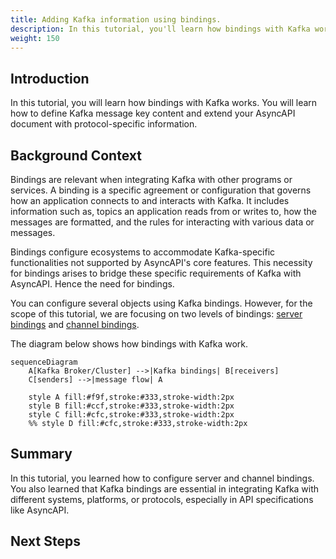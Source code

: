 ```yaml
---
title: Adding Kafka information using bindings.
description: In this tutorial, you'll learn how bindings with Kafka work and different ways to utilize bindings in your AsyncAPI applications.
weight: 150
---
```


## Introduction

In this tutorial, you will learn how bindings with Kafka works. You will learn how to define Kafka message key content and extend your AsyncAPI document with protocol-specific information.

## Background Context

Bindings are relevant when integrating Kafka with other programs or services. A binding is a specific agreement or configuration that governs how an application connects to and interacts with Kafka. It includes information such as, topics an application reads from or writes to, how the messages are formatted, and the rules for interacting with various data or messages.

Bindings configure ecosystems to accommodate Kafka-specific functionalities not supported by AsyncAPI's core features. This necessity for bindings arises to bridge these specific requirements of Kafka with AsyncAPI. Hence the need for bindings. 

You can configure several objects using Kafka bindings. However, for the scope of this tutorial, we are focusing on two levels of bindings: [server bindings](https://github.com/asyncapi/bindings/tree/master/kafka#server-binding-object) and [channel bindings](https://github.com/asyncapi/bindings/tree/master/kafka#channel-binding-object). 

The diagram below shows how bindings with Kafka work. 

```mermaid
sequenceDiagram
    A[Kafka Broker/Cluster] -->|Kafka bindings| B[receivers]
    C[senders] -->|message flow| A

    style A fill:#f9f,stroke:#333,stroke-width:2px
    style B fill:#ccf,stroke:#333,stroke-width:2px
    style C fill:#cfc,stroke:#333,stroke-width:2px
    %% style D fill:#cfc,stroke:#333,stroke-width:2px
```


## Summary

In this tutorial, you learned how to configure server and channel bindings. You also learned that Kafka bindings are essential in integrating Kafka with different systems, platforms, or protocols, especially in API specifications like AsyncAPI. 


## Next Steps

